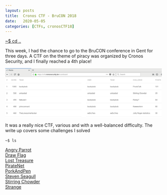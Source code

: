 ```yaml
---
layout: posts
title:  Cronos CTF - BruCON 2018
date:   2020-05-05
categories: [CTFs, cronosCTF18]
---
```


[~$ cd ..](/ctf.html)

This week, I had the chance to go to the BruCON conference in Gent for three days. A CTF on the theme of piracy was organized by Cronos Security,
and I finally reached a 4th place!

![ranking](/assets/res/CTFs/cronos_18/chronos_ranking.png)

It was a really nice CTF, various and with a well-balanced difficulty. The write up covers some challenges I solved

`~$ ls`

[Angry Parrot](angryparrot.html)  
[Draw Flag](draw_flag.html)  
[Lost Treasure](lost_treasure.html)  
[PirateNet](piratenet.html)  
[PorkAndPen](porkandpen.html)  
[Steven Seagull](steven_seagull.html)  
[Stirring Chowder](stirring_chowder.html)  
[Strange](strange.html)  
